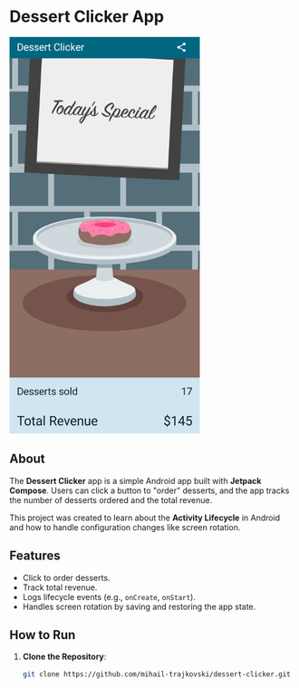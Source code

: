 # Dessert Clicker App

<img src="homew3ss.png" alt="App Screenshot" height="700" />

## About
The **Dessert Clicker** app is a simple Android app built with **Jetpack Compose**. Users can click a button to "order" desserts, and the app tracks the number of desserts ordered and the total revenue.

This project was created to learn about the **Activity Lifecycle** in Android and how to handle configuration changes like screen rotation.

## Features
- Click to order desserts.
- Track total revenue.
- Logs lifecycle events (e.g., `onCreate`, `onStart`).
- Handles screen rotation by saving and restoring the app state.

## How to Run
1. **Clone the Repository**:
   ```bash
   git clone https://github.com/mihail-trajkovski/dessert-clicker.git
